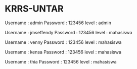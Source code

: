 # KRRS-UNTAR

Username : admin
Password : 123456
level    : admin

Username : jmseffendy
Password : 123456
level    : mahasiswa

Username : venny
Password : 123456
level    : mahasiswa

Username : kensa
Password : 123456
level    : mahasiswa

Username : thia
Password : 123456
level    : mahasiswa
